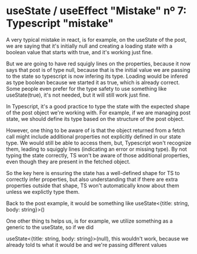 # useState / useEffect "Mistake" nº 7: Typescript "mistake"

A very typical mistake in react, is for example, on the useState of the post, we are saying that it's initially null
and creating a loading state with a boolean value that starts with true, and it's working just fine.

But we are going to have red squigly lines on the properties, because it now says that post is of type null, because
that is the initial value we are passing to the state so typescript is now infering its type.
Loading would be infered as type boolean because we started it as true, which is already correct. Some people even prefer
for the type safety to use something like useState<boolean>(true), it's not needed, but it will still work just fine.

In Typescript, it's a good practice to type the state with the expected shape of the post object we're working with.
For example, if we are managing post state, we should define its type based on the structure of the post object.

However, one thing to be aware of is that the object returned from a fetch call might include additional properties not
explicitly defined in our state type. We would still be able to access them, but, Typescript won't recognize them, leading
to squiggly lines (indicating an error or missing type). By not typing the state correctly, TS won't be aware of those 
additional properties, even though they are present in the fetched object.

So the key here is ensuring the state has a well-defined shape for TS to correctly infer properties, but also understanding
that if there are extra properties outside that shape, TS won't automatically know about them unless we explictly type them.

Back to the post example, it would be something like useState<{title: string, body: string}>() 

One other thing ts helps us, is for example, we utilize something as a generic to the useState, so if we did

useState<{title: string, body: string}>(null), this wouldn't work, because we already told ts what it would be and we're
passing different values